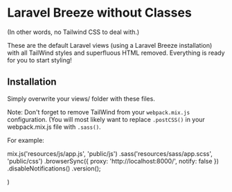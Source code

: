 # Laravel Breeze without Classes

(In other words, no Tailwind CSS to deal with.)

These are the default Laravel views (using a Laravel Breeze installation) with all TailWind styles and superfluous HTML removed. Everything is ready for you to start styling!

## Installation

Simply overwrite your views/ folder with these files.

Note: Don't forget to remove TailWind from your `webpack.mix.js` configuration. (You will most likely want to replace `.postCSS()` in your webpack.mix.js file with `.sass()`.

For example:

  mix.js('resources/js/app.js', 'public/js')
    .sass('resources/sass/app.scss', 'public/css')
    .browserSync({
        proxy: 'http://localhost:8000/',
        notify: false
    })
    .disableNotifications()
    .version();

)
